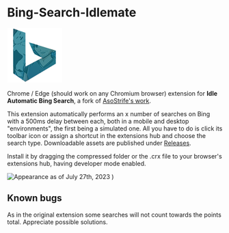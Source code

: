 # Bing-Search-Idlemate
![](https://github.com/AsoStrife/Bing-Search-Automator/blob/00aa9c79a7aa91b48855928f5123c23a8d7b12fa/img/icon128.png?raw=true)

Chrome / Edge (should work on any Chromium browser) extension for **Idle Automatic Bing Search**, a fork of <a href=https://github.com/AsoStrife/Bing-Search-Automator>AsoStrife's work</a>. 

This extension automatically performs an x number of searches on Bing with a 500ms delay between each, both in a mobile and desktop "environments", the first being a simulated one. All you have to do is click its toolbar icon or assign a shortcut in the extensions hub and choose the search type. Downloadable assets are published under <a href="https://github.com/kimi-builds/Bing-Search-Idlemate/releases">Releases</a>. 

Install it by dragging the compressed folder or the .crx file to your browser's extensions hub, having developer mode enabled. 

![Appearance as of July 27th, 2023](https://github.com/kimi-builds/Bing-Search-Idlemate/assets/90973263/54141767-a670-4e39-8ba7-dc01915fb354)
)
## Known bugs
As in the original extension some searches will not count towards the points total. Appreciate possible solutions.
